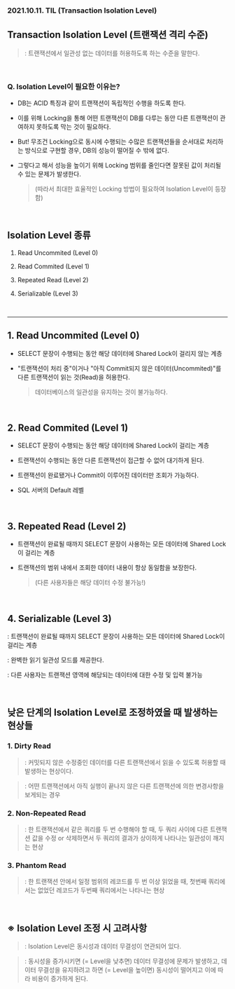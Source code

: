 ### 2021.10.11. TIL (Transaction Isolation Level)

## Transaction Isolation Level (트랜잭션 격리 수준)

>: 트랜잭션에서 일관성 없는 데이터를 허용하도록 하는 수준을 말한다.

<br>

### Q. Isolation Level이 필요한 이유는?

* DB는 ACID 특징과 같이 트랜잭션이 독립적인 수행을 하도록 한다.

* 이를 위해 Locking을 통해 어떤 트랜잭션이 DB를 다루는 동안 다른 트랜잭션이 관여하지 못하도록 막는 것이 필요하다.

* But! 무조건 Locking으로 동시에 수행되는 수많은 트랜잭션들을 순서대로 처리하는 방식으로 구현할 경우, DB의 성능이 떨어질 수 밖에 없다.

* 그렇다고 해서 성능을 높이기 위해 Locking 범위를 줄인다면 잘못된 값이 처리될 수 있는 문제가 발생한다.

    > (따라서 최대한 효율적인 Locking 방법이 필요하여 Isolation Level이 등장함)

<br>

## Isolation Level 종류

1. Read Uncommited (Level 0)

2. Read Commited    (Level 1)

3. Repeated Read     (Level 2)

4. Serializable          (Level 3)

<br>

---

## 1. Read Uncommited (Level 0)

* SELECT 문장이 수행되는 동안 해당 데이터에 Shared Lock이 걸리지 않는 계층

* "트랜잭션이 처리 중"이거나 "아직 Commit되지 않은 데이터(Uncommited)"를 다른 트랜잭션이 읽는 것(Read)을 허용한다.


    > 데이터베이스의 일관성을 유지하는 것이 불가능하다.

<br>

## 2. Read Commited (Level 1)

* SELECT 문장이 수행되는 동안 해당 데이터에 Shared Lock이 걸리는 계층

* 트랜잭션이 수행되는 동안 다른 트랜잭션이 접근할 수 없어 대기하게 된다.

* 트랜잭션이 완료됐거나 Commit이 이루어진 데이터만 조회가 가능하다.

* SQL 서버의 Default 레벨

<br>

## 3. Repeated Read (Level 2)

* 트랜잭션이 완료될 때까지 SELECT 문장이 사용하는 모든 데이터에 Shared Lock이 걸리는 계층

* 트랜잭션의 범위 내에서 조회한 데이터 내용이 항상 동일함을 보장한다.

    > (다른 사용자들은 해당 데이터 수정 불가능!)

<br>

## 4. Serializable (Level 3)

: 트랜잭션이 완료될 때까지 SELECT 문장이 사용하는 모든 데이터에 Shared Lock이 걸리는 계층

: 완벽한 읽기 일관성 모드를 제공한다.

: 다른 사용자는 트랜잭션 영역에 해당되는 데이터에 대한 수정 및 입력 불가능

 
<br>
 
## 낮은 단계의 Isolation Level로 조정하였을 때 발생하는 현상들

### 1. Dirty Read

>: 커밋되지 않은 수정중인 데이터를 다른 트랜잭션에서 읽을 수 있도록 허용할 때 발생하는 현상이다.

>: 어떤 트랜잭션에서 아직 실행이 끝나지 않은 다른 트랜잭션에 의한 변경사항을 보게되는 경우

 

### 2. Non-Repeated Read

>: 한 트랜잭션에서 같은 쿼리를 두 번 수행해야 할 때, 두 쿼리 사이에 다른 트랜잭션 값을 수정 or 삭제하면서 두 쿼리의 결과가 상이하게 나타나는 일관성이 깨지는 현상



### 3. Phantom Read

>: 한 트랜잭션 안에서 일정 범위의 레코드를 두 번 이상 읽었을 때, 첫번째 쿼리에서는 없었던 레코드가 두번째 쿼리에서는 나타나는 현상

<br>

## ※ Isolation Level 조정 시 고려사항

>: Isolation Level은 동시성과 데이터 무결성이 연관되어 있다.

>: 동시성을 증가시키면 (= Level을 낮추면) 데이터 무결성에 문제가 발생하고, 데이터 무결성을 유지하려고 하면 (= Level을 높이면) 동시성이 떨어지고 이에 따라 비용이 증가하게 된다.
